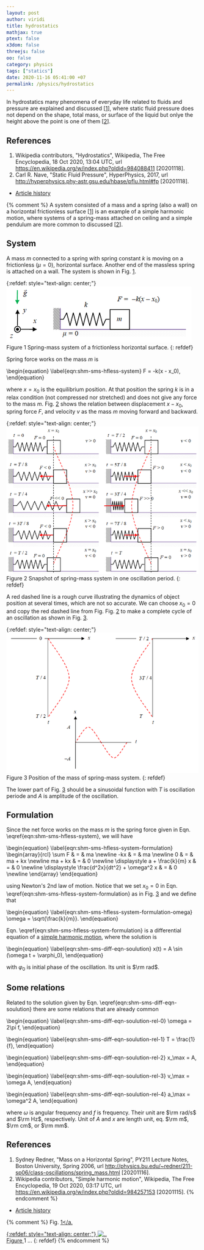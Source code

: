 ```yaml
---
layout: post
author: viridi
title: hydrostatics
mathjax: true
ptext: false
x3dom: false
threejs: false
oo: false
category: physics
tags: ["statics"]
date: 2020-11-16 05:41:00 +07
permalink: /physics/hydrostatics
---
```

In hydrostatics many phenomena of everyday life related to fluids and pressure are explained and discussed [[1](#ref1)], where static fluid pressure does not depend on the shape, total mass, or surface of the liquid but onlye the height above the point is one of them [[2](#ref2)].


## References
1. <a name="ref1"></a>Wikipedia contributors, "Hydrostatics", Wikipedia, The Free Encyclopedia, 18 Oct 2020, 13:04 UTC, url <https://en.wikipedia.org/w/index.php?oldid=984088411> [20201118].
2. <a name="ref2"></a>Carl R. Nave, "Static Fluid Pressure", HyperPhysics, 2017, url <http://hyperphysics.phy-astr.gsu.edu/hbase/pflu.html#fp> [20201118].

+ [Article history](https://github.com/butiran/butiran.github.io/commits/master/_posts/phys/2020-11-18-hydrostatics.md)


{% comment %}
A system consisted of a mass and a spring (also a wall) on a horizontal frictionless surface [[1](#ref1)] is an example of a simple harmonic motion, where systems of a spring-mass attached on ceiling and a simple pendulum are more common to discussed [[2](#ref2)].


## System
A mass $m$ connected to a spring with spring constant $k$ is moving on a frictionless ($\mu = 0$), horizontal surface. Another end of the massless spring is attached on a wall. The system is shown in Fig. <a href="#fig:shm-sms-hfless">1</a>.

{:refdef: style="text-align: center;"}
![..](/assets/img/phys/shm-spring-mass-horiz-fless-0.png)
<br />
Figure <a name="fig:fig:shm-sms-hfless">1</a> Spring-mass system of a frictionless horizontal surface.
{: refdef}

Spring force works on the mass $m$ is

\begin{equation}
\label{eqn:shm-sms-hfless-system}
F = -k(x - x_0),
\end{equation}

where $x = x_0$ is the equilibrium position. At that position the spring $k$ is in a relax condition (not compressed nor stretched) and does not give any force to the mass $m$. Fig. <a href="#fig:shm-sms-hfless-oscillation">2</a> shows the relation between displacement $x - x_0$, spring force $F$, and velocity $v$ as the mass $m$ moving forward and backward.

{:refdef: style="text-align: center;"}
![..](/assets/img/phys/shm-spring-mass-horiz-fless-1.png)
<br />
Figure <a name="fig:fig:shm-sms-hfless-oscillation">2</a> Snapshot of spring-mass system in one oscillation period.
{: refdef}

A red dashed line is a rough curve illustrating the dynamics of object position at several times, which are not so accurate. We can choose $x_0 = 0$ and copy the red dashed line from Fig. Fig. <a href="#fig:shm-sms-hfless-oscillation">2</a> to make a complete cycle of an oscillation as shown in Fig. <a href="#fig:shm-sms-hfless-cycle">3</a>.

{:refdef: style="text-align: center;"}
![..](/assets/img/phys/shm-spring-mass-horiz-fless-2.png)
<br />
Figure <a name="fig:fig:shm-sms-hfless-oscillation">3</a> Position of the mass of spring-mass system.
{: refdef}

The lower part of Fig. <a href="#fig:shm-sms-hfless-cycle">3</a> should be a sinusoidal function with $T$ is oscillation periode and $A$ is amplitude of the oscillation.


## Formulation
Since the net force works on the mass $m$ is the spring force given in Eqn. \eqref{eqn:shm-sms-hfless-system}, we will have

\begin{equation}
\label{eqn:shm-sms-hfless-system-formulation}
\begin{array}{rcl}
\sum F & = & ma \newline
-kx & = & ma \newline
0 & = & ma + kx \newline
ma + kx & = & 0 \newline
\displaystyle a + \frac{k}{m} x & = & 0 \newline
\displaystyle \frac{d^2x}{dt^2} + \omega^2 x & = & 0 \newline
\end{array}
\end{equation}

using Newton's 2nd law of motion. Notice that we set $x_0 = 0$ in Eqn. \eqref{eqn:shm-sms-hfless-system-formulation} as in Fig. <a href="#fig:shm-sms-hfless-cycle">3</a> and we define that

\begin{equation}
\label{eqn:shm-sms-hfless-system-formulation-omega}
\omega = \sqrt{\frac{k}{m}}.
\end{equation}

Eqn. \eqref{eqn:shm-sms-hfless-system-formulation} is a differential equation of a [simple harmonic motion](simple-harmonic-motion), where the solution is

\begin{equation}
\label{eqn:shm-sms-diff-eqn-soulution}
x(t) = A \sin (\omega t + \varphi_0),
\end{equation}

with $\varphi_0$ is initial phase of the oscillation. Its unit is $\rm rad$.


## Some relations
Related to the solution given by Eqn. \eqref{eqn:shm-sms-diff-eqn-soulution} there are some relations that are already common

\begin{equation}
\label{eqn:shm-sms-diff-eqn-soulution-rel-0}
\omega = 2\pi f,
\end{equation}

\begin{equation}
\label{eqn:shm-sms-diff-eqn-soulution-rel-1}
T = \frac{1}{f},
\end{equation}

\begin{equation}
\label{eqn:shm-sms-diff-eqn-soulution-rel-2}
x_\max = A,
\end{equation}

\begin{equation}
\label{eqn:shm-sms-diff-eqn-soulution-rel-3}
v_\max = \omega A,
\end{equation}

\begin{equation}
\label{eqn:shm-sms-diff-eqn-soulution-rel-4}
a_\max = \omega^2 A,
\end{equation}

where $\omega$ is angular frequency and $f$ is frequency. Their unit are $\rm rad/s$ and $\rm Hz$, respectively. Unit of $A$ and $x$ are length unit, eq. $\rm m$, $\rm cm$, or $\rm mm$.


## References
1. <a name="ref1"></a>Sydney Redner, "Mass on a Horizontal Spring", PY211 Lecture Notes, Boston University, Spring 2006, url <http://physics.bu.edu/~redner/211-sp06/class-oscillations/spring_mass.html> [20201116].
2. <a name="ref2"></a>Wikipedia contributors, "Simple harmonic motion", Wikipedia, The Free Encyclopedia, 19 Oct 2020, 03:17 UTC, url <https://en.wikipedia.org/w/index.php?oldid=984257153> [20201115].
{% endcomment %}


+ [Article history](https://github.com/butiran/butiran.github.io/commits/master/_posts/phys/2020-11-16-simple-pendulum.md)


{% comment %}
Fig. <a href="#fig:x">1</a.

{:refdef: style="text-align: center;"}
![..](/assets/img/phys/x.png)
<br />
Figure <a name="fig:x">1</a> ...
{: refdef}
{% endcomment %}
